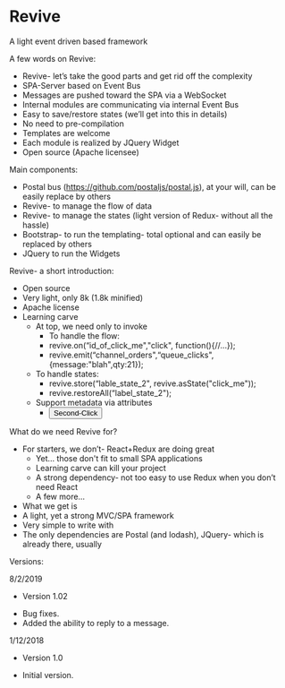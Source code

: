# Revive
A light event driven based framework

A few words on Revive:
* Revive- let’s take the good parts and get rid off the complexity 
* SPA-Server based on Event Bus 
* Messages are pushed toward the SPA via a WebSocket
* Internal modules are communicating via internal Event Bus
* Easy to save/restore states (we’ll get into this in details)
* No need to pre-compilation 
* Templates are welcome
* Each module is realized by JQuery Widget
* Open source (Apache licensee) 

Main components:
* Postal bus (https://github.com/postaljs/postal.js), at your will, can be easily replace by others
* Revive- to manage the flow of data
* Revive- to manage the states (light version of Redux- without all the hassle)
* Bootstrap- to run the templating- total optional and can easily be replaced by others
* JQuery to run the Widgets

Revive- a short introduction:
* Open source
* Very light, only 8k (1.8k minified)
* Apache license
* Learning carve
  * At top, we need only to invoke 
    * To handle the flow:
    * revive.on(“id_of_click_me","click", function(){//…});
    * revive.emit(“channel_orders",“queue_clicks",{message:"blah",qty:21});
  * To handle states:
    * revive.store(“lable_state_2", revive.asState("click_me"));
    * revive.restoreAll(“label_state_2");
  * Support metadata via attributes
    * <button id="click_me_2" type="button" class="btn btn-xs btn-info disabled" revive-data='{"channel":"orders","topic":"clicks","data":{"sku":"blah","qty":21}}' revive-type="click">Second-Click</button>

What do we need Revive for?
* For starters, we don’t- React+Redux are doing great 
  * Yet… those don't fit to small SPA applications
  * Learning carve can kill your project
  * A strong dependency- not too easy to use Redux when you don’t need React
  * A few more…
* What we get is
* A light, yet a strong MVC/SPA framework
* Very simple to write with
* The only dependencies are Postal (and lodash), JQuery- which is already there, usually 


Versions:

8/2/2019
- Version 1.02
 * Bug fixes.
 * Added the ability to reply to a message.

1/12/2018
- Version 1.0
 * Initial version.
